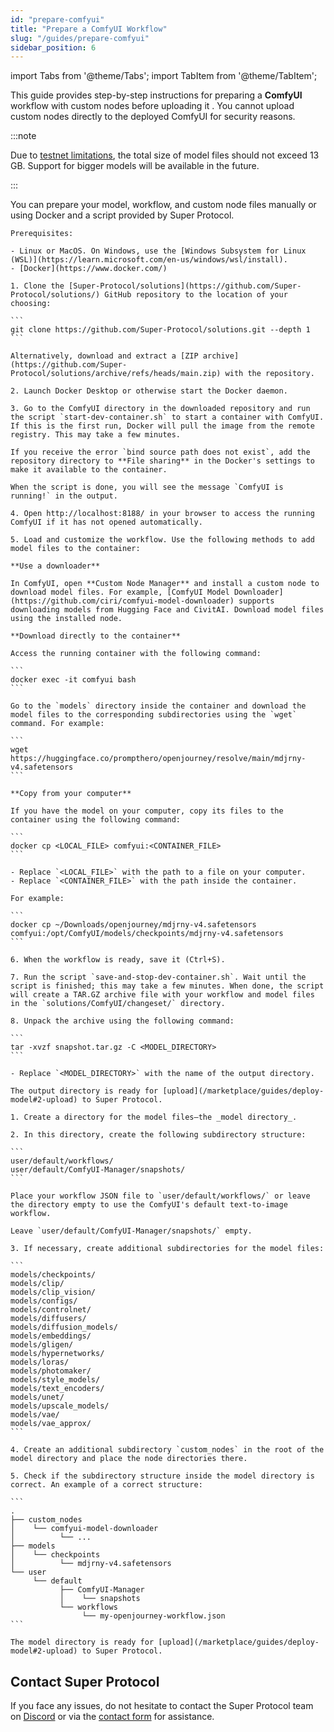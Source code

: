 ```yaml
---
id: "prepare-comfyui"
title: "Prepare a ComfyUI Workflow"
slug: "/guides/prepare-comfyui"
sidebar_position: 6
---
```


import Tabs from '@theme/Tabs';
import TabItem from '@theme/TabItem';

This guide provides step-by-step instructions for preparing a **ComfyUI** workflow with custom nodes before uploading it . You cannot upload custom nodes directly to the deployed ComfyUI for security reasons.

:::note

Due to [testnet limitations](/marketplace/limitations), the total size of model files should not exceed 13 GB. Support for bigger models will be available in the future.

:::

You can prepare your model, workflow, and custom node files manually or using Docker and a script provided by Super Protocol.

<Tabs>
  <TabItem value="docker" label="Using the script" default>

    Prerequisites:

    - Linux or MacOS. On Windows, use the [Windows Subsystem for Linux (WSL)](https://learn.microsoft.com/en-us/windows/wsl/install).
    - [Docker](https://www.docker.com/)
    
    1. Clone the [Super-Protocol/solutions](https://github.com/Super-Protocol/solutions/) GitHub repository to the location of your choosing:

    ```
    git clone https://github.com/Super-Protocol/solutions.git --depth 1
    ```

    Alternatively, download and extract a [ZIP archive](https://github.com/Super-Protocol/solutions/archive/refs/heads/main.zip) with the repository.

    2. Launch Docker Desktop or otherwise start the Docker daemon.

    3. Go to the ComfyUI directory in the downloaded repository and run the script `start-dev-container.sh` to start a container with ComfyUI. If this is the first run, Docker will pull the image from the remote registry. This may take a few minutes.

    If you receive the error `bind source path does not exist`, add the repository directory to **File sharing** in the Docker's settings to make it available to the container.

    When the script is done, you will see the message `ComfyUI is running!` in the output.

    4. Open http://localhost:8188/ in your browser to access the running ComfyUI if it has not opened automatically.

    5. Load and customize the workflow. Use the following methods to add model files to the container:

    **Use a downloader**

    In ComfyUI, open **Custom Node Manager** and install a custom node to download model files. For example, [ComfyUI Model Downloader](https://github.com/ciri/comfyui-model-downloader) supports downloading models from Hugging Face and CivitAI. Download model files using the installed node.

    **Download directly to the container**

    Access the running container with the following command:

    ```
    docker exec -it comfyui bash
    ```

    Go to the `models` directory inside the container and download the model files to the corresponding subdirectories using the `wget` command. For example:

    ```
    wget https://huggingface.co/prompthero/openjourney/resolve/main/mdjrny-v4.safetensors
    ```

    **Copy from your computer**

    If you have the model on your computer, copy its files to the container using the following command:

    ```
    docker cp <LOCAL_FILE> comfyui:<CONTAINER_FILE>
    ```

    - Replace `<LOCAL_FILE>` with the path to a file on your computer.
    - Replace `<CONTAINER_FILE>` with the path inside the container.

    For example:

    ```
    docker cp ~/Downloads/openjourney/mdjrny-v4.safetensors comfyui:/opt/ComfyUI/models/checkpoints/mdjrny-v4.safetensors
    ```

    6. When the workflow is ready, save it (Ctrl+S).

    7. Run the script `save-and-stop-dev-container.sh`. Wait until the script is finished; this may take a few minutes. When done, the script will create a TAR.GZ archive file with your workflow and model files in the `solutions/ComfyUI/changeset/` directory.

    8. Unpack the archive using the following command:

    ```
    tar -xvzf snapshot.tar.gz -C <MODEL_DIRECTORY>
    ```
    
    - Replace `<MODEL_DIRECTORY>` with the name of the output directory.

    The output directory is ready for [upload](/marketplace/guides/deploy-model#2-upload) to Super Protocol.

  </TabItem>
  <TabItem value="manually" label="Manually">

    1. Create a directory for the model files—the _model directory_.

    2. In this directory, create the following subdirectory structure:

    ```
    user/default/workflows/
    user/default/ComfyUI-Manager/snapshots/
    ```
    
    Place your workflow JSON file to `user/default/workflows/` or leave the directory empty to use the ComfyUI's default text-to-image workflow.

    Leave `user/default/ComfyUI-Manager/snapshots/` empty.

    3. If necessary, create additional subdirectories for the model files:

    ```
    models/checkpoints/
    models/clip/
    models/clip_vision/
    models/configs/
    models/controlnet/
    models/diffusers/
    models/diffusion_models/
    models/embeddings/
    models/gligen/
    models/hypernetworks/
    models/loras/
    models/photomaker/
    models/style_models/
    models/text_encoders/
    models/unet/
    models/upscale_models/
    models/vae/
    models/vae_approx/
    ```

    4. Create an additional subdirectory `custom_nodes` in the root of the model directory and place the node directories there.

    5. Check if the subdirectory structure inside the model directory is correct. An example of a correct structure:

    ```
    .
    ├── custom_nodes
    │    └── comfyui-model-downloader
    │          └── ...
    ├── models
    │    └── checkpoints
    │          └── mdjrny-v4.safetensors
    └── user
         └── default
               ├── ComfyUI-Manager
               │    └── snapshots
               └── workflows
                    └── my-openjourney-workflow.json
    ```
    
    The model directory is ready for [upload](/marketplace/guides/deploy-model#2-upload) to Super Protocol.

  </TabItem>
</Tabs>

## Contact Super Protocol

If you face any issues, do not hesitate to contact the Super Protocol team on [Discord](https://discord.gg/superprotocol) or via the [contact form](https://superprotocol.zendesk.com/hc/en-us/requests/new) for assistance.